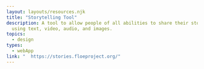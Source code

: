 ```yaml
---
layout: layouts/resources.njk
title: "Storytelling Tool"
description: A tool to allow people of all abilities to share their stories
  using text, video, audio, and images.
topics:
  - design
types:
  - webApp
link: "  https://stories.floeproject.org/"
---
```

